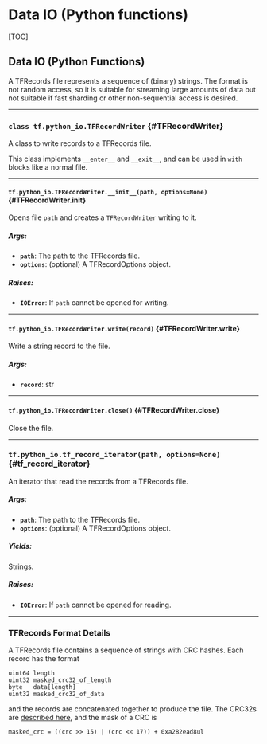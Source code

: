 <!-- This file is machine generated: DO NOT EDIT! -->

# Data IO (Python functions)
[TOC]

## Data IO (Python Functions)

A TFRecords file represents a sequence of (binary) strings.  The format is not
random access, so it is suitable for streaming large amounts of data but not
suitable if fast sharding or other non-sequential access is desired.

- - -

### `class tf.python_io.TFRecordWriter` {#TFRecordWriter}

A class to write records to a TFRecords file.

This class implements `__enter__` and `__exit__`, and can be used
in `with` blocks like a normal file.

- - -

#### `tf.python_io.TFRecordWriter.__init__(path, options=None)` {#TFRecordWriter.__init__}

Opens file `path` and creates a `TFRecordWriter` writing to it.

##### Args:


*  <b>`path`</b>: The path to the TFRecords file.
*  <b>`options`</b>: (optional) A TFRecordOptions object.

##### Raises:


*  <b>`IOError`</b>: If `path` cannot be opened for writing.


- - -

#### `tf.python_io.TFRecordWriter.write(record)` {#TFRecordWriter.write}

Write a string record to the file.

##### Args:


*  <b>`record`</b>: str


- - -

#### `tf.python_io.TFRecordWriter.close()` {#TFRecordWriter.close}

Close the file.



- - -

### `tf.python_io.tf_record_iterator(path, options=None)` {#tf_record_iterator}

An iterator that read the records from a TFRecords file.

##### Args:


*  <b>`path`</b>: The path to the TFRecords file.
*  <b>`options`</b>: (optional) A TFRecordOptions object.

##### Yields:

  Strings.

##### Raises:


*  <b>`IOError`</b>: If `path` cannot be opened for reading.



- - -

### TFRecords Format Details

A TFRecords file contains a sequence of strings with CRC hashes.  Each record
has the format

    uint64 length
    uint32 masked_crc32_of_length
    byte   data[length]
    uint32 masked_crc32_of_data

and the records are concatenated together to produce the file.  The CRC32s
are [described here](https://en.wikipedia.org/wiki/Cyclic_redundancy_check),
and the mask of a CRC is

    masked_crc = ((crc >> 15) | (crc << 17)) + 0xa282ead8ul
